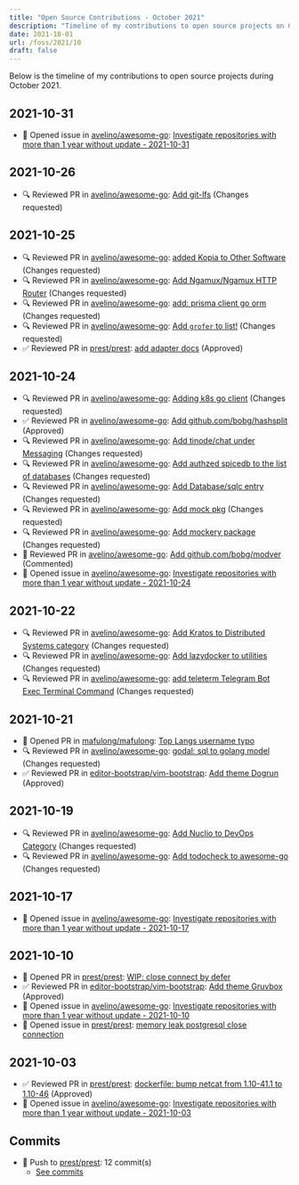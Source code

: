 ```yaml
---
title: "Open Source Contributions - October 2021"
description: "Timeline of my contributions to open source projects on GitHub during October 2021."
date: 2021-10-01
url: /foss/2021/10
draft: false
---
```


Below is the timeline of my contributions to open source projects during October 2021.

## 2021-10-31

- 🐛 Opened issue in [avelino/awesome-go](https://github.com/avelino/awesome-go): [Investigate repositories with more than 1 year without update - 2021-10-31](https://github.com/avelino/awesome-go/issues/3881)

## 2021-10-26

- 🔍 Reviewed PR in [avelino/awesome-go](https://github.com/avelino/awesome-go): [Add git-lfs](https://github.com/avelino/awesome-go/pull/3819#pullrequestreview-789759406) (Changes requested)

## 2021-10-25

- 🔍 Reviewed PR in [avelino/awesome-go](https://github.com/avelino/awesome-go): [added Kopia to Other Software](https://github.com/avelino/awesome-go/pull/3779#pullrequestreview-788704354) (Changes requested)
- 🔍 Reviewed PR in [avelino/awesome-go](https://github.com/avelino/awesome-go): [Add Ngamux/Ngamux HTTP Router](https://github.com/avelino/awesome-go/pull/3777#pullrequestreview-788703746) (Changes requested)
- 🔍 Reviewed PR in [avelino/awesome-go](https://github.com/avelino/awesome-go): [add: prisma client go orm](https://github.com/avelino/awesome-go/pull/3778#pullrequestreview-788702493) (Changes requested)
- 🔍 Reviewed PR in [avelino/awesome-go](https://github.com/avelino/awesome-go): [Add `grofer` to list!](https://github.com/avelino/awesome-go/pull/3841#pullrequestreview-787778529) (Changes requested)
- ✅ Reviewed PR in [prest/prest](https://github.com/prest/prest): [add adapter docs](https://github.com/prest/prest/pull/619#pullrequestreview-788697033) (Approved)

## 2021-10-24

- 🔍 Reviewed PR in [avelino/awesome-go](https://github.com/avelino/awesome-go): [Adding k8s go client](https://github.com/avelino/awesome-go/pull/3763#pullrequestreview-787499643) (Changes requested)
- ✅ Reviewed PR in [avelino/awesome-go](https://github.com/avelino/awesome-go): [Add github.com/bobg/hashsplit](https://github.com/avelino/awesome-go/pull/3767#pullrequestreview-787499409) (Approved)
- 🔍 Reviewed PR in [avelino/awesome-go](https://github.com/avelino/awesome-go): [Add tinode/chat under Messaging](https://github.com/avelino/awesome-go/pull/3769#pullrequestreview-787499083) (Changes requested)
- 🔍 Reviewed PR in [avelino/awesome-go](https://github.com/avelino/awesome-go): [Add authzed spicedb to the list of databases](https://github.com/avelino/awesome-go/pull/3771#pullrequestreview-787498731) (Changes requested)
- 🔍 Reviewed PR in [avelino/awesome-go](https://github.com/avelino/awesome-go): [Add Database/sqlc entry](https://github.com/avelino/awesome-go/pull/3772#pullrequestreview-787498670) (Changes requested)
- 🔍 Reviewed PR in [avelino/awesome-go](https://github.com/avelino/awesome-go): [Add mock pkg](https://github.com/avelino/awesome-go/pull/3774#pullrequestreview-787498528) (Changes requested)
- 🔍 Reviewed PR in [avelino/awesome-go](https://github.com/avelino/awesome-go): [Add mockery package](https://github.com/avelino/awesome-go/pull/3775#pullrequestreview-787498403) (Changes requested)
- 💬 Reviewed PR in [avelino/awesome-go](https://github.com/avelino/awesome-go): [Add github.com/bobg/modver](https://github.com/avelino/awesome-go/pull/3765#pullrequestreview-787498069) (Commented)
- 🐛 Opened issue in [avelino/awesome-go](https://github.com/avelino/awesome-go): [Investigate repositories with more than 1 year without update - 2021-10-24](https://github.com/avelino/awesome-go/issues/3863)

## 2021-10-22

- 🔍 Reviewed PR in [avelino/awesome-go](https://github.com/avelino/awesome-go): [Add Kratos to Distributed Systems category](https://github.com/avelino/awesome-go/pull/3818#pullrequestreview-787268640) (Changes requested)
- 🔍 Reviewed PR in [avelino/awesome-go](https://github.com/avelino/awesome-go): [Add  lazydocker to utilities](https://github.com/avelino/awesome-go/pull/3849#pullrequestreview-786309887) (Changes requested)
- 🔍 Reviewed PR in [avelino/awesome-go](https://github.com/avelino/awesome-go): [add teleterm Telegram Bot Exec Terminal Command](https://github.com/avelino/awesome-go/pull/3793#pullrequestreview-786308977) (Changes requested)

## 2021-10-21

- 🔀 Opened PR in [mafulong/mafulong](https://github.com/mafulong/mafulong): [Top Langs username typo](https://github.com/mafulong/mafulong/pull/1)
- 🔍 Reviewed PR in [avelino/awesome-go](https://github.com/avelino/awesome-go): [godal: sql to golang model](https://github.com/avelino/awesome-go/pull/3857#pullrequestreview-785533444) (Changes requested)
- ✅ Reviewed PR in [editor-bootstrap/vim-bootstrap](https://github.com/editor-bootstrap/vim-bootstrap): [Add theme Dogrun](https://github.com/editor-bootstrap/vim-bootstrap/pull/396#pullrequestreview-785528418) (Approved)

## 2021-10-19

- 🔍 Reviewed PR in [avelino/awesome-go](https://github.com/avelino/awesome-go): [Add Nuclio to DevOps Category](https://github.com/avelino/awesome-go/pull/3789#pullrequestreview-783399227) (Changes requested)
- 🔍 Reviewed PR in [avelino/awesome-go](https://github.com/avelino/awesome-go): [Add todocheck to awesome-go](https://github.com/avelino/awesome-go/pull/3753#pullrequestreview-783069138) (Changes requested)

## 2021-10-17

- 🐛 Opened issue in [avelino/awesome-go](https://github.com/avelino/awesome-go): [Investigate repositories with more than 1 year without update - 2021-10-17](https://github.com/avelino/awesome-go/issues/3840)

## 2021-10-10

- 🔀 Opened PR in [prest/prest](https://github.com/prest/prest): [WIP: close connect by defer](https://github.com/prest/prest/pull/617)
- ✅ Reviewed PR in [editor-bootstrap/vim-bootstrap](https://github.com/editor-bootstrap/vim-bootstrap): [Add theme Gruvbox](https://github.com/editor-bootstrap/vim-bootstrap/pull/390#pullrequestreview-775703116) (Approved)
- 🐛 Opened issue in [avelino/awesome-go](https://github.com/avelino/awesome-go): [Investigate repositories with more than 1 year without update - 2021-10-10](https://github.com/avelino/awesome-go/issues/3817)
- 🐛 Opened issue in [prest/prest](https://github.com/prest/prest): [memory leak postgresql close connection](https://github.com/prest/prest/issues/616)

## 2021-10-03

- ✅ Reviewed PR in [prest/prest](https://github.com/prest/prest): [dockerfile: bump netcat from 1.10-41.1 to 1.10-46](https://github.com/prest/prest/pull/615#pullrequestreview-769771003) (Approved)
- 🐛 Opened issue in [avelino/awesome-go](https://github.com/avelino/awesome-go): [Investigate repositories with more than 1 year without update - 2021-10-03](https://github.com/avelino/awesome-go/issues/3786)

## Commits

- 🔨 Push to [prest/prest](https://github.com/prest/prest): 12 commit(s)
  - [See commits](https://github.com/prest/prest/commits?author=avelino&since=2021-10-01T00:00:00Z&until=2021-10-31T23:59:59Z)

